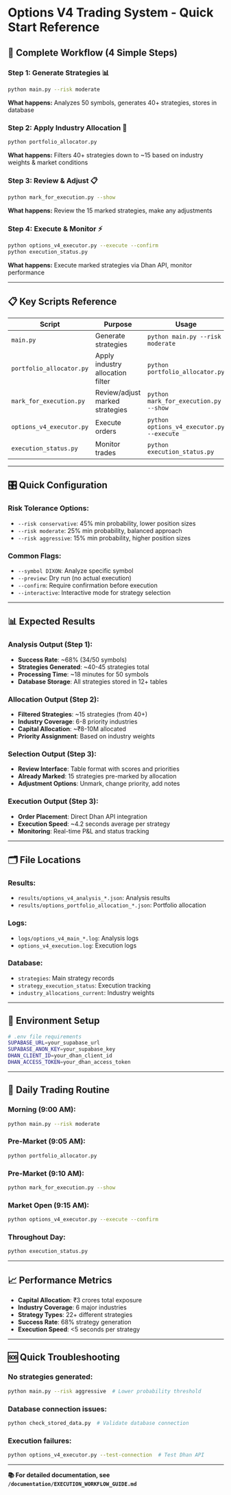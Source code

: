 # Options V4 Trading System - Quick Start Reference

## 🚀 Complete Workflow (4 Simple Steps)

### **Step 1: Generate Strategies** 📊
```bash
python main.py --risk moderate
```
**What happens:** Analyzes 50 symbols, generates 40+ strategies, stores in database

### **Step 2: Apply Industry Allocation** 🎯
```bash
python portfolio_allocator.py
```
**What happens:** Filters 40+ strategies down to ~15 based on industry weights & market conditions

### **Step 3: Review & Adjust** 📋
```bash
python mark_for_execution.py --show
```
**What happens:** Review the 15 marked strategies, make any adjustments

### **Step 4: Execute & Monitor** ⚡
```bash
python options_v4_executor.py --execute --confirm
python execution_status.py
```
**What happens:** Execute marked strategies via Dhan API, monitor performance

---

## 📋 Key Scripts Reference

| Script | Purpose | Usage |
|--------|---------|-------|
| `main.py` | Generate strategies | `python main.py --risk moderate` |
| `portfolio_allocator.py` | Apply industry allocation filter | `python portfolio_allocator.py` |
| `mark_for_execution.py` | Review/adjust marked strategies | `python mark_for_execution.py --show` |
| `options_v4_executor.py` | Execute orders | `python options_v4_executor.py --execute` |
| `execution_status.py` | Monitor trades | `python execution_status.py` |

---

## 🎛️ Quick Configuration

### **Risk Tolerance Options:**
- `--risk conservative`: 45% min probability, lower position sizes
- `--risk moderate`: 25% min probability, balanced approach  
- `--risk aggressive`: 15% min probability, higher position sizes

### **Common Flags:**
- `--symbol DIXON`: Analyze specific symbol
- `--preview`: Dry run (no actual execution)
- `--confirm`: Require confirmation before execution
- `--interactive`: Interactive mode for strategy selection

---

## 📊 Expected Results

### **Analysis Output (Step 1):**
- **Success Rate**: ~68% (34/50 symbols)
- **Strategies Generated**: ~40-45 strategies total
- **Processing Time**: ~18 minutes for 50 symbols
- **Database Storage**: All strategies stored in 12+ tables

### **Allocation Output (Step 2):**
- **Filtered Strategies**: ~15 strategies (from 40+)
- **Industry Coverage**: 6-8 priority industries
- **Capital Allocation**: ~₹8-10M allocated
- **Priority Assignment**: Based on industry weights

### **Selection Output (Step 3):**
- **Review Interface**: Table format with scores and priorities
- **Already Marked**: 15 strategies pre-marked by allocation
- **Adjustment Options**: Unmark, change priority, add notes

### **Execution Output (Step 3):**
- **Order Placement**: Direct Dhan API integration
- **Execution Speed**: ~4.2 seconds average per strategy
- **Monitoring**: Real-time P&L and status tracking

---

## 🗂️ File Locations

### **Results:**
- `results/options_v4_analysis_*.json`: Analysis results
- `results/options_portfolio_allocation_*.json`: Portfolio allocation

### **Logs:**
- `logs/options_v4_main_*.log`: Analysis logs
- `options_v4_execution.log`: Execution logs

### **Database:**
- `strategies`: Main strategy records
- `strategy_execution_status`: Execution tracking
- `industry_allocations_current`: Industry weights

---

## 🔧 Environment Setup

```bash
# .env file requirements
SUPABASE_URL=your_supabase_url
SUPABASE_ANON_KEY=your_supabase_key
DHAN_CLIENT_ID=your_dhan_client_id
DHAN_ACCESS_TOKEN=your_dhan_access_token
```

---

## 🎯 Daily Trading Routine

### **Morning (9:00 AM):**
```bash
python main.py --risk moderate
```

### **Pre-Market (9:05 AM):**
```bash
python portfolio_allocator.py
```

### **Pre-Market (9:10 AM):**
```bash
python mark_for_execution.py --show
```

### **Market Open (9:15 AM):**
```bash
python options_v4_executor.py --execute --confirm
```

### **Throughout Day:**
```bash
python execution_status.py
```

---

## 📈 Performance Metrics

- **Capital Allocation**: ₹3 crores total exposure
- **Industry Coverage**: 6 major industries
- **Strategy Types**: 22+ different strategies
- **Success Rate**: 68% strategy generation
- **Execution Speed**: <5 seconds per strategy

---

## 🆘 Quick Troubleshooting

### **No strategies generated:**
```bash
python main.py --risk aggressive  # Lower probability threshold
```

### **Database connection issues:**
```bash
python check_stored_data.py  # Validate database connection
```

### **Execution failures:**
```bash
python options_v4_executor.py --test-connection  # Test Dhan API
```

---

**📚 For detailed documentation, see `/documentation/EXECUTION_WORKFLOW_GUIDE.md`**